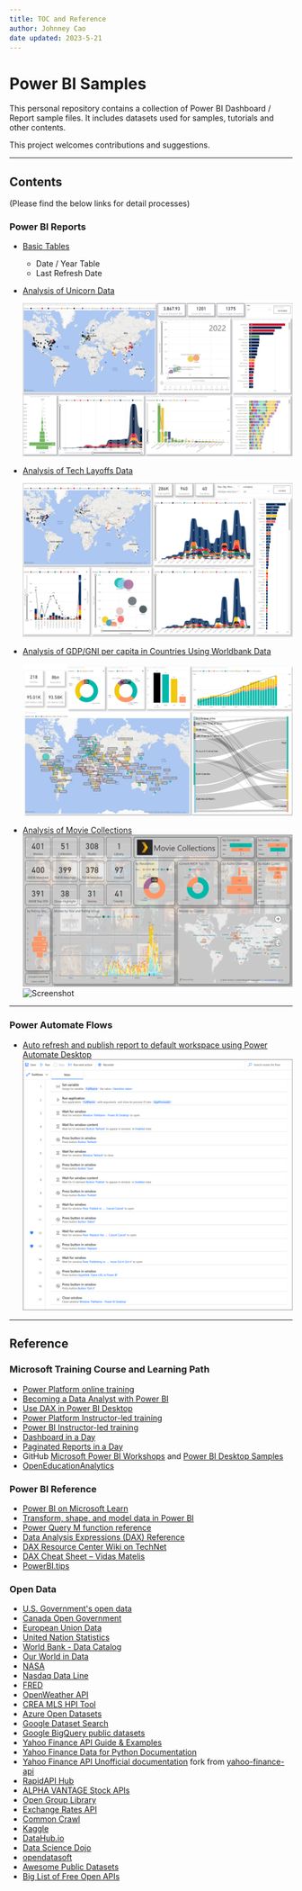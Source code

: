 ```yaml
---
title: TOC and Reference
author: Johnney Cao
date updated: 2023-5-21
---
```


# Power BI Samples

This personal repository contains a collection of Power BI Dashboard / Report sample files.  It includes datasets used for samples, tutorials and other contents. 

This project welcomes contributions and suggestions.

----------

## Contents

(Please find the below links for detail processes)

### Power BI Reports

- [Basic Tables](./docs/BasicData.md)
    - Date / Year Table
    - Last Refresh Date
- [Analysis of Unicorn Data](./docs/Unicorn.md)

    ![Screenshot](./_Asset%20Library/Unicorn_Screenshot.png)

- [Analysis of Tech Layoffs Data](./docs/Layoffs.md)

    ![Screenshot](./_Asset%20Library/Layoffs_Screenshot.png)

- [Analysis of GDP/GNI per capita in Countries Using Worldbank Data](./docs/WorldBank.md)

    ![Screenshot](./_Asset%20Library/WorldBank_WorldMap_Screenshot.png)

- [Analysis of Movie Collections](./docs/Movies.md)
    ![Screenshot](./_Asset%20Library/Movies_Dashboard.png)
    ![Screenshot](./_Asset%20Library/IMDB_Top250_Trend.gif)

----------

### Power Automate Flows
- [Auto refresh and publish report to default workspace using Power Automate Desktop](./docs/FlowAutoRefresh.md)
    ![Screenshot](./_Asset%20Library/AutoRefreshFlow.png)

----------

## Reference

### Microsoft Training Course and Learning Path

- [Power Platform online training](http://aka.ms/powerplatform)
- [Becoming a Data Analyst with Power BI](https://aka.ms/learnpowerbi)
- [Use DAX in Power BI Desktop](https://aka.ms/learndax)
- [Power Platform Instructor-led training](https://aka.ms/PowerPlatformILT)
- [Power BI Instructor-led training](https://powerbi.microsoft.com/en-us/instructor-led-training/)
- [Dashboard in a Day](https://aka.ms/DIAD)
- [Paginated Reports in a Day](https://aka.ms/priad-online-course)
- GitHub [Microsoft Power BI Workshops](https://github.com/microsoft/pbiworkshops) and [Power BI Desktop Samples](https://github.com/microsoft/powerbi-desktop-samples)
- [OpenEducationAnalytics](https://aka.ms/oea)
 
### Power BI Reference

- [Power BI on Microsoft Learn](https://learn.microsoft.com/en-us/training/powerplatform/power-bi)
- [Transform, shape, and model data in Power BI](https://learn.microsoft.com/en-us/power-bi/transform-model/)
- [Power Query M function reference](https://learn.microsoft.com/en-us/powerquery-m/power-query-m-function-reference)
- [Data Analysis Expressions (DAX) Reference](https://aka.ms/dax)
- [DAX Resource Center Wiki on TechNet](https://social.technet.microsoft.com/wiki/contents/articles/1088.dax-resource-center.aspx)
- [DAX Cheat Sheet – Vidas Matelis](http://www.powerpivot-info.com/post/439-dax-cheat-sheet)
- [PowerBI.tips](https://powerbi.tips/)

### Open Data

- [U.S. Government's open data](https://data.gov/)
- [Canada Open Government](https://open.canada.ca/en/open-data)
- [European Union Data](https://data.europa.eu/en)
- [United Nation Statistics](http://data.un.org/)
- [World Bank - Data Catalog](https://datacatalog.worldbank.org/)
- [Our World in Data](https://ourworldindata.org/)
- [NASA](https://data.nasa.gov/)
- [Nasdaq Data Line](https://docs.data.nasdaq.com/docs/getting-started)
- [FRED](https://fred.stlouisfed.org/docs/api/fred/)
- [OpenWeather API](https://openweathermap.org/api)
- [CREA MLS HPI Tool](https://www.crea.ca/housing-market-stats/mls-home-price-index/hpi-tool/)
- [Azure Open Datasets](https://learn.microsoft.com/en-CA/azure/open-datasets/dataset-catalog)
- [Google Dataset Search](https://datasetsearch.research.google.com/)
- [Google BigQuery public datasets](https://cloud.google.com/bigquery/public-data/)
- [Yahoo Finance API Guide & Examples](https://syncwith.com/yahoo-finance/yahoo-finance-api)
- [Yahoo Finance Data for Python Documentation](https://python-yahoofinance.readthedocs.io/en/latest/index.html)
- [Yahoo Finance API Unofficial documentation](./docs/YahooFinanceAPI.md) fork from [yahoo-finance-api](https://github.com/mxbi/yahoo-finance-api/blob/master/DOCUMENTATION.md)
- [RapidAPI Hub](https://rapidapi.com/hub/)
- [ALPHA VANTAGE Stock APIs](https://www.alphavantage.co/documentation/)
- [Open Group Library](https://publications.opengroup.org/)
- [Exchange Rates API](https://exchangerate.host/#/docs)
- [Common Crawl](https://commoncrawl.org/)
- [Kaggle](https://www.kaggle.com/datasets)
- [DataHub.io](https://datahub.io/collections)
- [Data Science Dojo](https://code.datasciencedojo.com/datasciencedojo/datasets)
- [opendatasoft](https://public.opendatasoft.com/explore/)
- [Awesome Public Datasets](https://github.com/awesomedata/awesome-public-datasets)
- [Big List of Free Open APIs](https://mixedanalytics.com/blog/list-actually-free-open-no-auth-needed-apis/)
